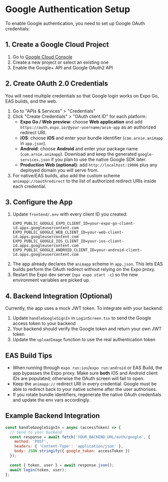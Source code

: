 # Google Authentication Setup

To enable Google authentication, you need to set up Google OAuth credentials:

## 1. Create a Google Cloud Project

1. Go to [Google Cloud Console](https://console.cloud.google.com/)
2. Create a new project or select an existing one
3. Enable the Google+ API and Google OAuth2 API

## 2. Create OAuth 2.0 Credentials

You will need multiple credentials so that Google login works on Expo Go, EAS builds, and the web.

1. Go to "APIs & Services" > "Credentials"
2. Click "Create Credentials" > "OAuth client ID" for each platform:
   - **Expo Go / Web preview**: choose **Web application** and add `https://auth.expo.io/@your-username/anim-app` as an authorized redirect URI.
   - **iOS**: choose **iOS** and enter your bundle identifier (`com.arnie.animapp` in `app.json`).
   - **Android**: choose **Android** and enter your package name (`com.arnie.animapp`). Download and keep the generated `google-services.json` if you plan to use the native Google SDK later.
   - **Production Web (optional)**: add `http://localhost:19006` plus any deployed domain you will serve from.
3. For native/EAS builds, also add the custom scheme `animapp://oauthredirect` to the list of authorized redirect URIs inside each credential.

## 3. Configure the App

1. Update `frontend/.env` with every client ID you created:
   ```env
   EXPO_PUBLIC_GOOGLE_EXPO_CLIENT_ID=your-expo-go-client-id.apps.googleusercontent.com
   EXPO_PUBLIC_GOOGLE_WEB_CLIENT_ID=your-web-client-id.apps.googleusercontent.com
   EXPO_PUBLIC_GOOGLE_IOS_CLIENT_ID=your-ios-client-id.apps.googleusercontent.com
   EXPO_PUBLIC_GOOGLE_ANDROID_CLIENT_ID=your-android-client-id.apps.googleusercontent.com
   ```
2. The app already declares the `animapp` scheme in `app.json`. This lets EAS builds perform the OAuth redirect without relying on the Expo proxy.
3. Restart the Expo dev server (`npx expo start -c`) so the new environment variables are picked up.

## 4. Backend Integration (Optional)

Currently, the app uses a mock JWT token. To integrate with your backend:

1. Update `handleGoogleSignIn` in `LoginScreen.tsx` to send the Google access token to your backend
2. Your backend should verify the Google token and return your own JWT token
3. Update the `uploadImage` function to use the real authentication token

## EAS Build Tips

- When running through `expo run:ios`/`expo run:android` or EAS Build, the app bypasses the Expo proxy. Make sure **both** iOS and Android client IDs are populated; otherwise the OAuth screen will fail to open.
- Keep the `animapp://` redirect URI in every credential. Google must be able to redirect back to your native scheme after the user authorises.
- If you rotate bundle identifiers, regenerate the native OAuth credentials and update the env vars accordingly.

## Example Backend Integration

```javascript
const handleGoogleSignIn = async (accessToken) => {
  // Send to your backend
  const response = await fetch('YOUR_BACKEND_URL/auth/google', {
    method: 'POST',
    headers: { 'Content-Type': 'application/json' },
    body: JSON.stringify({ google_token: accessToken })
  });
  
  const { token, user } = await response.json();
  await login(token, user);
};
```
